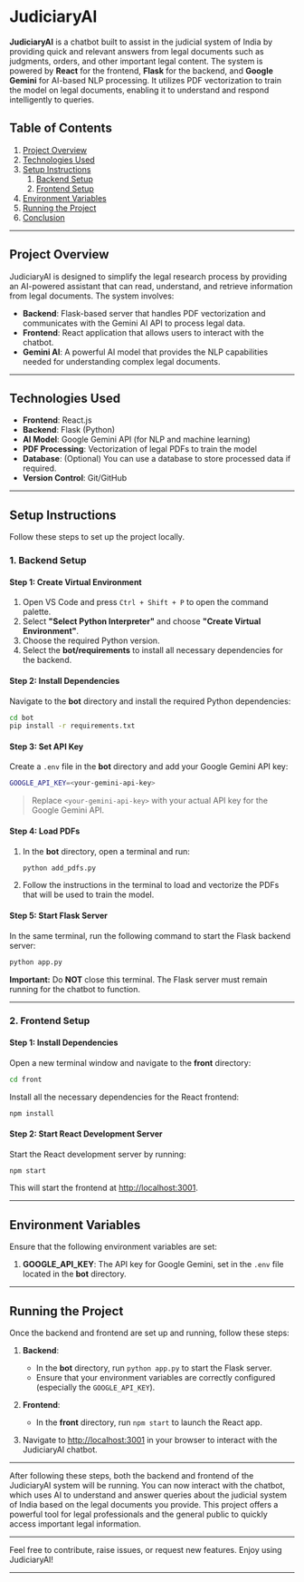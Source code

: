 
# JudiciaryAI

**JudiciaryAI** is a chatbot built to assist in the judicial system of India by providing quick and relevant answers from legal documents such as judgments, orders, and other important legal content. The system is powered by **React** for the frontend, **Flask** for the backend, and **Google Gemini** for AI-based NLP processing. It utilizes PDF vectorization to train the model on legal documents, enabling it to understand and respond intelligently to queries.


## Table of Contents

1. [Project Overview](#project-overview)
2. [Technologies Used](#technologies-used)
3. [Setup Instructions](#setup-instructions)
    1. [Backend Setup](#1-backend-setup)
    2. [Frontend Setup](#2-frontend-setup)
4. [Environment Variables](#environment-variables)
5. [Running the Project](#running-the-project)
6. [Conclusion](#conclusion)

---

## Project Overview

JudiciaryAI is designed to simplify the legal research process by providing an AI-powered assistant that can read, understand, and retrieve information from legal documents. The system involves:

- **Backend**: Flask-based server that handles PDF vectorization and communicates with the Gemini AI API to process legal data.
- **Frontend**: React application that allows users to interact with the chatbot.
- **Gemini AI**: A powerful AI model that provides the NLP capabilities needed for understanding complex legal documents.

---

## Technologies Used

- **Frontend**: React.js
- **Backend**: Flask (Python)
- **AI Model**: Google Gemini API (for NLP and machine learning)
- **PDF Processing**: Vectorization of legal PDFs to train the model
- **Database**: (Optional) You can use a database to store processed data if required.
- **Version Control**: Git/GitHub

---

## Setup Instructions

Follow these steps to set up the project locally.

### 1. Backend Setup

#### Step 1: Create Virtual Environment

1. Open VS Code and press `Ctrl + Shift + P` to open the command palette.
2. Select **"Select Python Interpreter"** and choose **"Create Virtual Environment"**.
3. Choose the required Python version.
4. Select the **bot/requirements** to install all necessary dependencies for the backend.

#### Step 2: Install Dependencies

Navigate to the **bot** directory and install the required Python dependencies:

```bash
cd bot
pip install -r requirements.txt
```

#### Step 3: Set API Key

Create a `.env` file in the **bot** directory and add your Google Gemini API key:

```bash
GOOGLE_API_KEY=<your-gemini-api-key>
```

> Replace `<your-gemini-api-key>` with your actual API key for the Google Gemini API.

#### Step 4: Load PDFs

1. In the **bot** directory, open a terminal and run:

   ```bash
   python add_pdfs.py
   ```

2. Follow the instructions in the terminal to load and vectorize the PDFs that will be used to train the model.

#### Step 5: Start Flask Server

In the same terminal, run the following command to start the Flask backend server:

```bash
python app.py
```

**Important:** Do **NOT** close this terminal. The Flask server must remain running for the chatbot to function.

---

### 2. Frontend Setup

#### Step 1: Install Dependencies

Open a new terminal window and navigate to the **front** directory:

```bash
cd front
```

Install all the necessary dependencies for the React frontend:

```bash
npm install
```

#### Step 2: Start React Development Server

Start the React development server by running:

```bash
npm start
```

This will start the frontend at [http://localhost:3001](http://localhost:3001).

---

## Environment Variables

Ensure that the following environment variables are set:

1. **GOOGLE_API_KEY**: The API key for Google Gemini, set in the `.env` file located in the **bot** directory.

---

## Running the Project

Once the backend and frontend are set up and running, follow these steps:

1. **Backend**:
   - In the **bot** directory, run `python app.py` to start the Flask server.
   - Ensure that your environment variables are correctly configured (especially the `GOOGLE_API_KEY`).

2. **Frontend**:
   - In the **front** directory, run `npm start` to launch the React app.

3. Navigate to [http://localhost:3001](http://localhost:3001) in your browser to interact with the JudiciaryAI chatbot.

---


After following these steps, both the backend and frontend of the JudiciaryAI system will be running. You can now interact with the chatbot, which uses AI to understand and answer queries about the judicial system of India based on the legal documents you provide. This project offers a powerful tool for legal professionals and the general public to quickly access important legal information.

---

Feel free to contribute, raise issues, or request new features. Enjoy using JudiciaryAI!

---
